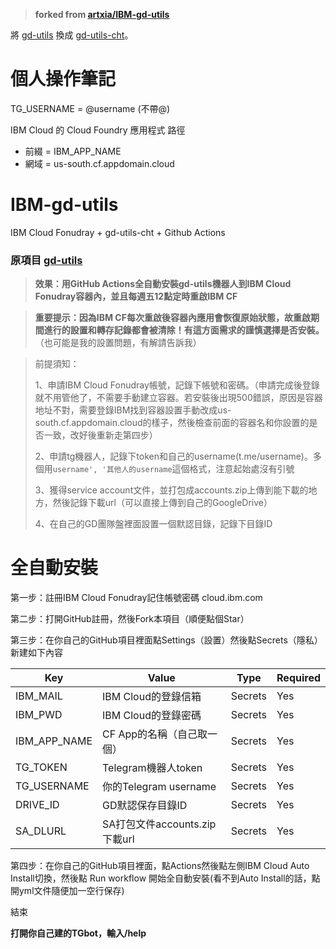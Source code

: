 > **forked from [artxia/IBM-gd-utils](https://github.com/artxia/IBM-gd-utils)**

將 [gd-utils](https://github.com/iwestlin/gd-utils) 換成 [gd-utils-cht](https://github.com/liaojack8/gd-utils-cht)。

# 個人操作筆記

TG_USERNAME = @username (不帶@)

IBM Cloud 的 Cloud Foundry 應用程式 路徑
- 前綴 = IBM_APP_NAME
- 網域 = us-south.cf.appdomain.cloud

# IBM-gd-utils

IBM Cloud Fonudray + gd-utils-cht + Github Actions

### 原項目 [gd-utils](https://github.com/iwestlin/gd-utils)


> **效果：用GitHub Actions全自動安裝gd-utils機器人到IBM Cloud Fonudray容器內，並且每週五12點定時重啟IBM CF**

> **重要提示：因為IBM CF每次重啟後容器內應用會恢復原始狀態，故重啟期間進行的設置和轉存記錄都會被清除！有這方面需求的謹慎選擇是否安裝。** （也可能是我的設置問題，有解請告訴我）

>
>前提須知：
>
>1、申請IBM Cloud Fonudray帳號，記錄下帳號和密碼。（申請完成後登錄就不用管他了，不需要手動建立容器。若安裝後出現500錯誤，原因是容器地址不對，需要登錄IBM找到容器設置手動改成us-south.cf.appdomain.cloud的樣子，然後檢查前面的容器名和你設置的是否一致，改好後重新走第四步）
>
>2、申請tg機器人，記錄下token和自己的username(t.me/username)。多個用`username', '其他人的username`這個格式，注意起始處沒有引號
>
>3、獲得service account文件，並打包成accounts.zip上傳到能下載的地方，然後記錄下載url（可以直接上傳到自己的GoogleDrive）
>
>4、在自己的GD團隊盤裡面設置一個默認目錄，記錄下目錄ID
>

# 全自動安裝

第一步：註冊IBM Cloud Fonudray記住帳號密碼 cloud.ibm.com

第二步：打開GitHub註冊，然後Fork本項目（順便點個Star）

第三步：在你自己的GitHub項目裡面點Settings（設置）然後點Secrets（隱私）新建如下內容

Key | Value | Type | Required
-- | -- | -- | --
IBM_MAIL | IBM Cloud的登錄信箱 | Secrets | Yes
IBM_PWD | IBM Cloud的登錄密碼 | Secrets | Yes
IBM_APP_NAME | CF App的名稱（自己取一個） | Secrets | Yes
TG_TOKEN | Telegram機器人token | Secrets | Yes
TG_USERNAME | 你的Telegram username | Secrets | Yes
DRIVE_ID | GD默認保存目錄ID | Secrets | Yes
SA_DLURL | SA打包文件accounts.zip下載url | Secrets | Yes


第四步：在你自己的GitHub項目裡面，點Actions然後點左側IBM Cloud Auto Install切換，然後點 Run workflow 開始全自動安裝(看不到Auto Install的話，點開yml文件隨便加一空行保存)

結束

**打開你自己建的TGbot，輸入/help**
